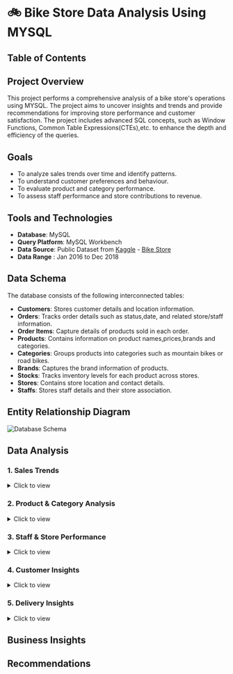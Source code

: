# 🚲 Bike Store Data Analysis Using MYSQL
## Table of Contents
## Project Overview
This project performs a comprehensive analysis of a bike store's operations using MYSQL. The project aims to uncover insights and trends and provide recommendations for improving store performance and customer satisfaction. The project includes advanced SQL concepts, such as Window Functions, Common Table Expressions(CTEs),etc. to enhance the depth and efficiency of the queries.

## Goals
- To analyze sales trends over time and identify patterns.
- To understand customer preferences and behaviour.
- To evaluate product and category performance.
- To assess staff performance and store contributions to revenue.

## Tools and Technologies
- **Database**: MySQL
- **Query Platform**: MySQL Workbench
- **Data Source**: Public Dataset from <a href="https://www.kaggle.com/datasets/dillonmyrick/bike-store-sample-database?select=orders.csv">Kaggle</a>
           - <a href="https://github.com/PallaviSharma04/Bike-Store-Data-Analysis-SQL-Project/tree/main/Bike%20Store%20Data">Bike Store </a>
- **Data Range** : Jan 2016 to Dec 2018

## Data Schema
The database consists of the following interconnected tables:
- **Customers**: Stores customer details and location information.
- **Orders**: Tracks order details such as status,date, and related store/staff information.
- **Order Items**: Capture details of products sold in each order.
- **Products**: Contains information on product names,prices,brands and categories.
- **Categories**: Groups products into categories such as mountain bikes or road bikes.
- **Brands**: Captures the brand information of products.
- **Stocks**: Tracks inventory levels for each product across stores.
- **Stores**: Contains store location and contact details.
- **Staffs**: Stores staff details and their store association.

## Entity Relationship Diagram
![Database Schema](https://github.com/user-attachments/assets/f9c7bb92-3553-4c45-aa63-9772271c07b7)

## Data Analysis
### 1. Sales Trends
<details>
<summary>Click to view</summary>
<br>

**Q1: Which months record the highest number of orders, and which store is responsible for the largest share of these orders?**
```sql
	WITH cte AS
		(
		SELECT COUNT(order_id) AS No_of_orders ,MONTHNAME(order_date) AS Month
		FROM orders
		GROUP BY Month
		ORDER BY No_of_orders DESC
		),
		cte2 AS
		(
		SELECT count(orders.order_id) No_of_orders, monthname(orders.order_date) Month, stores.store_name, 
		RANK()OVER(PARTITION BY monthname(orders.order_date) ORDER BY count(orders.order_id) DESC) AS rnk
		FROM orders JOIN stores
		ON orders.store_id=stores.store_id
		GROUP BY stores.store_name,Month
		ORDER BY Month
		)
	SELECT cte.*,cte2.store_name AS Store_with_max_orders
	FROM cte JOIN cte2 ON cte.Month=cte2.Month
	WHERE cte2.rnk=1
	ORDER BY 1 DESC ;
```
*Output*

![image](https://github.com/user-attachments/assets/25d20ee0-7cef-4c3a-8eef-39a7bea461c1)

**Q2: What is the progression of revenue over time for each category and which categories show significant growth decline?**
```sql
	SELECT year(o.order_date) as year,c.category_name,ROUND(SUM((oi.quantity*oi.list_price)*(1-oi.discount)),2) AS tot_rev
	FROM orders o JOIN order_items oi ON o.order_id=oi.order_id 
	JOIN products p ON oi.product_id=p.product_id
	JOIN categories c ON c.category_id=p.category_id
	GROUP BY c.category_name,year
	ORDER BY c.category_name DESC,year ASC; 
```
*Output*

![image](https://github.com/user-attachments/assets/8d294f5a-2587-4d8a-ab9b-04a98026f5ce)
</details>

### 2. Product & Category Analysis
<details>
<summary>Click to view</summary>
<br>
	
**Q3: Which bike categories generate the highest revenue?**
```sql
SELECT c.category_name,ROUND(SUM((oi.quantity*oi.list_price)*(1-oi.discount)),2) AS tot_rev
FROM order_items oi
JOIN products p ON oi.product_id = p.product_id
JOIN categories c ON p.category_id = c.category_id
GROUP BY c.category_name 
ORDER BY tot_rev DESC;
```
*Output*

![image](https://github.com/user-attachments/assets/3343eebe-942c-43f7-b00b-f06dcde16a71)

**Q4: Which is the most expensive bike category on an average?**
```sql
	WITH cte AS
		(      
		SELECT c.category_name,SUM(p.list_price) AS price
		FROM products p JOIN categories c
		ON p.category_id=c.category_id
		GROUP BY c.category_name
		ORDER BY price DESC
    		),
		num AS 
		(
		SELECT c.category_name,COUNT(p.product_id) AS cn 
		FROM products p JOIN categories c
		ON p.category_id=c.category_id
		GROUP BY c.category_name
		)
	SELECT cte.category_name,round((cte.price/num.cn ),2) AS avg_price
	FROM cte JOIN num ON cte. category_name=num.category_name
	ORDER BY avg_price DESC;
```
*Output*

![image](https://github.com/user-attachments/assets/fbc7ddeb-0834-4509-be8a-fd978d17c835)

**Q5: Write a query to track the number of units sold over time for each brand, reflecting consumer demand trends.**
```sql
	SELECT YEAR(o.order_date) as year, b.brand_name, SUM(oi.quantity) as No_of_units_sold
	FROM orders o JOIN order_items oi ON o.order_id=oi.order_id
	JOIN products p ON p.product_id=oi.product_id
	JOIN brands b ON b.brand_id=p.brand_id
	GROUP BY b.brand_name,year
	ORDER BY b.brand_name DESC,year ASC;
```
*Output*

![image](https://github.com/user-attachments/assets/bda562e4-e115-41cf-a963-27e04547ddfe)
</details>

### 3. Staff & Store Performance
<details>
<summary>Click to view</summary>
<br>

**Q6: Which store contributes the most to the sales?**
```sql
WITH RECURSIVE 
	rev_per_store AS (
	SELECT s.store_name,ROUND(SUM((oi.quantity*oi.list_price)*(1-oi.discount)),2) AS revenue
	FROM orders o JOIN stores s ON o.store_id=s.store_id
	JOIN order_items oi ON o.order_id=oi.order_id
	GROUP BY s.store_name
	ORDER BY revenue DESC),
	sum_rev AS (SELECT sum(revenue) AS total
	FROM rev_per_store)
SELECT rev_per_store.*,concat(ROUND(100*rev_per_store.revenue/(sum_rev.total)),"%") as percentage_of_total
FROM rev_per_store JOIN sum_re
```
*Output*

![image](https://github.com/user-attachments/assets/6bb1431e-8711-4fe2-9034-6427d65e6064)

**Q7: Which store has the highest number of deliveries that were rejected?**
```sql
SELECT count(*) as Rejected_Deliveries , store_name 
FROM orders o JOIN stores s ON o.store_id=s.store_id
WHERE order_status=3
GROUP BY store_name
ORDER BY 1 DESC ;
```
*Output*

![image](https://github.com/user-attachments/assets/ab277a51-3c16-44f2-b73f-dc5fd8478258)

**Q8: Write a query that returns the store name and staff name who has generated the most revenue of top 3 best selling bike categories.**
```sql
	WITH best_selling_category AS
		(SELECT categories.category_id,categories.category_name,SUM(order_items.quantity) AS No_of_units_sold
		FROM order_items
		JOIN products ON order_items.product_id = products.product_id
		JOIN categories ON products.category_id = categories.category_id
		GROUP BY categories.category_name,categories.category_id
		ORDER BY No_of_units_sold DESC
		LIMIT 3),
	CTE AS 
		(SELECT sto.store_name,CONCAT(sta.first_name,' ',sta.last_name) AS staff_name,
		ROUND(SUM((oi.quantity*oi.list_price)*(1-oi.discount)),2) as sales,c.category_name,
		RANK()OVER(PARTITION BY c.category_name ORDER BY ROUND(SUM((oi.quantity*oi.list_price)*(1-oi.discount)),2) DESC) as rnk
		FROM orders o JOIN stores sto ON o.store_id=sto.store_id
		JOIN staffs sta ON sta.staff_id=o.store_id
		JOIN order_items oi ON oi.order_id=o.order_id
		JOIN products p on p.product_id=oi.product_id
		JOIN categories c on p.category_id=c.category_id
		WHERE p.category_id in (SELECT category_id FROM best_selling_category)
		GROUP BY store_name,staff_name,c.category_name)
	SELECT  best_selling_category.category_name,store_name,staff_name,sales 
	FROM CTE JOIN best_selling_category ON cte.category_name=best_selling_category.category_name
	WHERE rnk=1 
	ORDER BY sales DESC; 
```
*Output*

![image](https://github.com/user-attachments/assets/7f618b67-2cec-4e01-8d4e-cf012749b2a9)

**Q9: We want to find out the most popular bike category for each store. We detemine the most popular  bike category as the one with the highest amount of purchases. Write a query that returns each store along with the top category.**
```sql
	WITH CTE AS 
	(SELECT st.store_name,c.category_name AS most_popular_category,SUM(oi.quantity) AS no_of_units_sold,
	RANK()OVER(PARTITION BY st.store_name ORDER BY SUM(oi.quantity) DESC) AS rnk 
	FROM orders o JOIN stores st ON o.store_id=st.store_id
	JOIN order_items oi ON oi.order_id=o.order_id
	JOIN products p on p.product_id=oi.product_id
	JOIN categories c on c.category_id=p.category_id
	GROUP BY st.store_name,c.category_name
	ORDER BY 1, 3 DESC)
	SELECT store_name,most_popular_category,no_of_units_sold
	FROM CTE WHERE rnk=1;
```
*Output*

![image](https://github.com/user-attachments/assets/7025fbea-a9c2-4ae0-8435-2b49014e9b8c)
</details>

### 4. Customer Insights
<details>
<summary>Click to view</summary>
<br>

**Q10: Which are the top 5 customers based on sales?**
```sql
	SELECT c.customer_id, CONCAT(c.first_name,' ',c.last_name) AS full_name,
	ROUND(SUM((oi.quantity*oi.list_price)*(1-oi.discount)),2) AS sales
	FROM  orders o JOIN customers c ON o.customer_id=c.customer_id
	JOIN order_items oi ON oi.order_id=o.order_id
	GROUP BY full_name,c.customer_id
	ORDER BY sales DESC
	LIMIT 5;
```
*Output*

![image](https://github.com/user-attachments/assets/f9be5bed-3d8c-43a5-9396-91faf39302b6)

**Q11: Find how much amount spent by each customer on best_selling bike category. Output top 5 rows.**
```sql
	SELECT c.customer_id, CONCAT(c.first_name,' ',c.last_name) AS full_name,
	ROUND(SUM((oi.quantity*oi.list_price)*(1-oi.discount)),2) AS sales
	FROM  orders o JOIN customers c ON o.customer_id=c.customer_id
	JOIN order_items oi ON oi.order_id=o.order_id
	WHERE oi.product_id in 
	(SELECT p.product_id FROM products p JOIN categories c on p.category_id=c.category_id 
	WHERE c.category_id =3)
	GROUP BY full_name,c.customer_id
	ORDER BY sales DESC
	LIMIT 5;
```
*Output*

![image](https://github.com/user-attachments/assets/15728786-eeb4-4d74-a926-92700da8f801)
</details>

### 5. Delivery Insights
<details>
<summary>Click to view</summary>
<br>

**Q12: What is the total number of deliveries made on time, how many were delivered after the required date? What percentage of deliveries were punctual v/s delayed?**
```sql
 	WITH RECURSIVE deliveries AS
		(SELECT  *,
			CASE WHEN required_date >= shipped_date AND shipped_date IS NOT NULL
			THEN 'Punctual'
			WHEN required_date < shipped_date AND shipped_date IS NOT NULL
			THEN 'Delayed'
			END AS type
		FROM orders),
        perc AS 
        	(SELECT 
			SUM(CASE WHEN order_status=4 then 1 else 0 END) AS Total_Completed_Deliveries,
            		SUM(CASE WHEN type='Punctual' then 1 else 0 END) AS Punctual_Deliveries,
            		SUM(CASE WHEN type='Delayed' then 1 else 0 END) AS Delayed_Deliveries
		FROM deliveries)
	SELECT Total_Completed_Deliveries,
	CONCAT(Punctual_Deliveries,' ( ',ROUND(100*(Punctual_Deliveries/Total_Completed_Deliveries)),'% )') AS Punctual_deliveries,
	CONCAT(Delayed_Deliveries,' ( ',ROUND(100*(Delayed_Deliveries/Total_Completed_Deliveries)),'% )') AS Delayed_deliveries
	FROM perc;
```
*Output*

![image](https://github.com/user-attachments/assets/635fe50d-ec40-4021-ad97-483a39d815f1)
</details>

## Business Insights

## Recommendations



